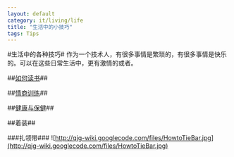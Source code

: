 ```yaml
---
layout: default
category: it/living/life
title: "生活中的小技巧"
tags: Tips
---
```






#生活中的各种技巧#
作为一个技术人，有很多事情是繁琐的，有很多事情是快乐的。可以在这些日常生活中，更有激情的或者。

##[如何读书](/it/living/life/2011/02/11/howtoread)##

##[情商训练](/it/living/life/2011/08/10/EqLearn)##

##[健康与保健](/it/living/life/2011/08/10/FitnessHelp)##

##着装##

###扎领带###
![http://qjg-wiki.googlecode.com/files/HowtoTieBar.jpg](http://qjg-wiki.googlecode.com/files/HowtoTieBar.jpg)
